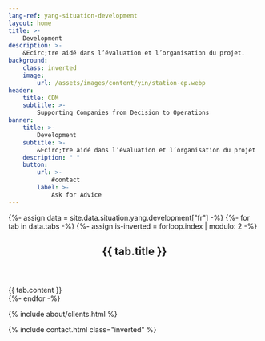 ```yaml
---
lang-ref: yang-situation-development
layout: home
title: >-
    Development
description: >-
    &Ecirc;tre aidé dans l’évaluation et l’organisation du projet.
background:
    class: inverted
    image:
        url: /assets/images/content/yin/station-ep.webp
header:
    title: CDM
    subtitle: >-
        Supporting Companies from Decision to Operations
banner:
    title: >-
        Development
    subtitle: >-
        &Ecirc;tre aidé dans l’évaluation et l’organisation du projet
    description: " "
    button:
        url: >-
            #contact
        label: >-
            Ask for Advice
---
```


{%- assign data = site.data.situation.yang.development["fr"] -%}
{%- for tab in data.tabs -%}
{%- assign is-inverted = forloop.index | modulo: 2 -%}
<section id="{{ tab.id }}" {% if is-inverted == 0 %}class="inverted"{% endif %}>
    <header class="major">
        <h2>{{ tab.title }}</h2>
    </header>
    {{ tab.content }}
</section>
{%- endfor -%}

{% include about/clients.html %}

{% include contact.html class="inverted" %}

